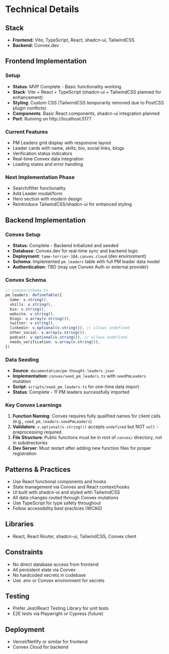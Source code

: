 # Technical Details

## Stack
- **Frontend:** Vite, TypeScript, React, shadcn-ui, TailwindCSS
- **Backend:** Convex.dev

## Frontend Implementation

### Setup
- **Status**: MVP Complete - Basic functionality working
- **Stack**: Vite + React + TypeScript (shadcn-ui + TailwindCSS planned for enhancement)
- **Styling**: Custom CSS (TailwindCSS temporarily removed due to PostCSS plugin conflicts)
- **Components**: Basic React components, shadcn-ui integration planned
- **Port**: Running on http://localhost:5177

### Current Features
- PM Leaders grid display with responsive layout
- Leader cards with name, skills, bio, social links, blogs
- Verification status indicators
- Real-time Convex data integration
- Loading states and error handling

### Next Implementation Phase
- Search/filter functionality
- Add Leader modal/form
- Hero section with modern design
- Reintroduce TailwindCSS/shadcn-ui for enhanced styling

## Backend Implementation

### Convex Setup
- **Status**: Complete - Backend initialized and seeded
- **Database**: Convex.dev for real-time sync and backend logic
- **Deployment**: `tame-terrier-184.convex.cloud` (dev environment)
- **Schema**: Implemented `pm_leaders` table with full PM leader data model
- **Authentication**: TBD (may use Convex Auth or external provider)

### Convex Schema
```typescript
// convex/schema.ts
pm_leaders: defineTable({
  name: v.string(),
  skills: v.string(),
  bio: v.string(),
  website: v.string(),
  blogs: v.array(v.string()),
  twitter: v.string(),
  linkedin: v.optional(v.string()), // allows undefined
  other_social: v.array(v.string()),
  podcast: v.optional(v.string()), // allows undefined
  needs_verification: v.array(v.string()),
})
```

### Data Seeding
- **Source**: `documentation/pm-thought-leaders.json`
- **Implementation**: `convex/seed_pm_leaders.ts` with `seedPmLeaders` mutation
- **Script**: `scripts/seed_pm_leaders.ts` for one-time data import
- **Status**: Complete - 11 PM leaders successfully imported

### Key Convex Learnings
1. **Function Naming**: Convex requires fully qualified names for client calls (e.g., `seed_pm_leaders:seedPmLeaders`)
2. **Validators**: `v.optional(v.string())` accepts `undefined` but NOT `null` - preprocessing required
3. **File Structure**: Public functions must be in root of `convex/` directory, not in subdirectories
4. **Dev Server**: Must restart after adding new function files for proper registration

## Patterns & Practices
- Use React functional components and hooks
- State management via Convex and React context/hooks
- UI built with shadcn-ui and styled with TailwindCSS
- All data changes routed through Convex mutations
- Use TypeScript for type safety throughout
- Follow accessibility best practices (WCAG)

## Libraries
- React, React Router, shadcn-ui, TailwindCSS, Convex client

## Constraints
- No direct database access from frontend
- All persistent state via Convex
- No hardcoded secrets in codebase
- Use .env or Convex environment for secrets

## Testing
- Prefer Jest/React Testing Library for unit tests
- E2E tests via Playwright or Cypress (future)

## Deployment
- Vercel/Netlify or similar for frontend
- Convex Cloud for backend
